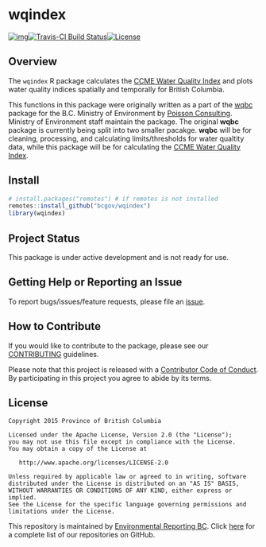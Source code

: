 
<!-- README.md is generated from README.Rmd. Please edit that file -->

# wqindex

[![img](https://img.shields.io/badge/Lifecycle-Experimental-339999)](https://github.com/bcgov/repomountie/blob/master/doc/lifecycle-badges.md)[![Travis-CI
Build
Status](https://travis-ci.org/bcgov/wqindex.svg?branch=master)](https://travis-ci.org/bcgov/wqindex)[![License](https://img.shields.io/badge/License-Apache%202.0-blue.svg)](https://opensource.org/licenses/Apache-2.0)

## Overview

The `wqindex` R package calculates the [CCME Water Quality
Index](http://www.ccme.ca/en/resources/canadian_environmental_quality_guidelines/index.html)
and plots water quality indices spatially and temporally for British
Columbia.

This functions in this package were originally written as a part of the
[wqbc](https://github.com/bcgov/wqbc) package for the B.C. Ministry of
Environment by [Poisson Consulting](http://www.poissonconsulting.ca/).
Ministry of Environment staff maintain the package. The original
**wqbc** package is currently being split into two smaller pacakge.
**wqbc** will be for cleaning, processing, and calculating
limits/thresholds for water qualtity data, while this package will be
for calculating the [CCME Water Quality
Index](http://www.ccme.ca/en/resources/canadian_environmental_quality_guidelines/index.html).

## Install

``` r
# install.packages("remotes") # if remotes is not installed
remotes::install_github("bcgov/wqindex")
library(wqindex)
```

## Project Status

This package is under active development and is not ready for use.

## Getting Help or Reporting an Issue

To report bugs/issues/feature requests, please file an
[issue](https://github.com/bcgov/wqindex/issues/).

## How to Contribute

If you would like to contribute to the package, please see our
[CONTRIBUTING](CONTRIBUTING.md) guidelines.

Please note that this project is released with a [Contributor Code of
Conduct](CODE_OF_CONDUCT.md). By participating in this project you agree
to abide by its terms.

## License

    Copyright 2015 Province of British Columbia

    Licensed under the Apache License, Version 2.0 (the "License");
    you may not use this file except in compliance with the License.
    You may obtain a copy of the License at 

       http://www.apache.org/licenses/LICENSE-2.0

    Unless required by applicable law or agreed to in writing, software
    distributed under the License is distributed on an "AS IS" BASIS,
    WITHOUT WARRANTIES OR CONDITIONS OF ANY KIND, either express or implied.
    See the License for the specific language governing permissions and
    limitations under the License.

This repository is maintained by [Environmental Reporting
BC](http://www2.gov.bc.ca/gov/content?id=FF80E0B985F245CEA62808414D78C41B).
Click [here](https://github.com/bcgov/EnvReportBC-RepoList) for a
complete list of our repositories on GitHub.
